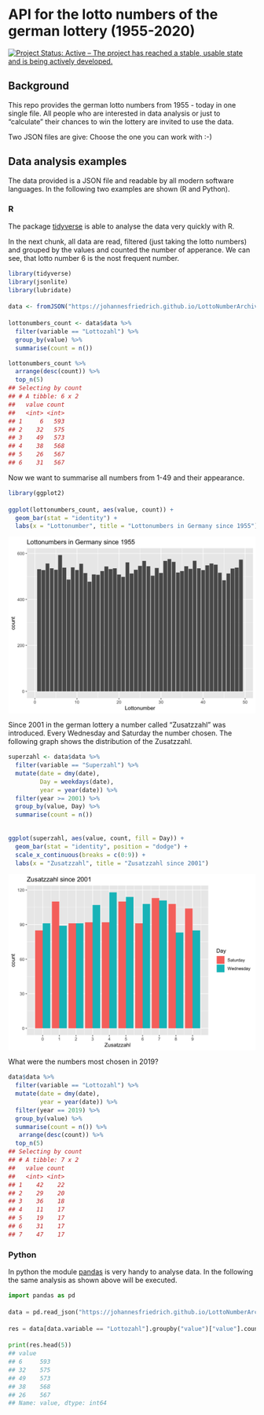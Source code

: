 
<!-- README.md is generated from README.Rmd. Please edit that file -->

# API for the lotto numbers of the german lottery (1955-2020)

[![Project Status: Active – The project has reached a stable, usable
state and is being actively
developed.](http://www.repostatus.org/badges/latest/active.svg)](http://www.repostatus.org/#active)

## Background

This repo provides the german lotto numbers from 1955 - today in one
single file. All people who are interested in data analysis or just to
“calculate” their chances to win the lottery are invited to use the
data.

Two JSON files are give: Choose the one you can work with :-)

## Data analysis examples

The data provided is a JSON file and readable by all modern software
languages. In the following two examples are shown (R and Python).

### R

The package [tidyverse](https://www.tidyverse.org) is able to analyse
the data very quickly with R.

In the next chunk, all data are read, filtered (just taking the lotto
numbers) and grouped by the values and counted the number of apperance.
We can see, that lotto number 6 is the nost frequent number.

``` r
library(tidyverse)
library(jsonlite)
library(lubridate)

data <- fromJSON("https://johannesfriedrich.github.io/LottoNumberArchive/Lottonumbers_tidy_complete.json")

lottonumbers_count <- data$data %>% 
  filter(variable == "Lottozahl") %>% 
  group_by(value) %>% 
  summarise(count = n())
```

``` r
lottonumbers_count %>% 
  arrange(desc(count)) %>% 
  top_n(5)
## Selecting by count
## # A tibble: 6 x 2
##   value count
##   <int> <int>
## 1     6   593
## 2    32   575
## 3    49   573
## 4    38   568
## 5    26   567
## 6    31   567
```

Now we want to summarise all numbers from 1-49 and their appearance.

``` r
library(ggplot2)

ggplot(lottonumbers_count, aes(value, count)) +
  geom_bar(stat = "identity") +
  labs(x = "Lottonumber", title = "Lottonumbers in Germany since 1955")
```

<img src="README_figs/README-unnamed-chunk-3-1.png" width="672" style="display: block; margin: auto;" />

Since 2001 in the german lottery a number called “Zusatzzahl” was
introduced. Every Wednesday and Saturday the number chosen. The
following graph shows the distribution of the Zusatzzahl.

``` r
superzahl <- data$data %>% 
  filter(variable == "Superzahl") %>% 
  mutate(date = dmy(date),
         Day = weekdays(date),
         year = year(date)) %>% 
  filter(year >= 2001) %>% 
  group_by(value, Day) %>% 
  summarise(count = n())
```

``` r

ggplot(superzahl, aes(value, count, fill = Day)) +
  geom_bar(stat = "identity", position = "dodge") +
  scale_x_continuous(breaks = c(0:9)) +
  labs(x = "Zusatzzahl", title = "Zusatzzahl since 2001")
```

<img src="README_figs/README-unnamed-chunk-5-1.png" width="672" style="display: block; margin: auto;" />

What were the numbers most chosen in 2019?

``` r
data$data %>% 
  filter(variable == "Lottozahl") %>% 
  mutate(date = dmy(date),
         year = year(date)) %>% 
  filter(year == 2019) %>% 
  group_by(value) %>% 
  summarise(count = n()) %>% 
   arrange(desc(count)) %>% 
  top_n(5)
## Selecting by count
## # A tibble: 7 x 2
##   value count
##   <int> <int>
## 1    42    22
## 2    29    20
## 3    36    18
## 4    11    17
## 5    19    17
## 6    31    17
## 7    47    17
```

### Python

In python the module [pandas](http://pandas.pydata.org) is very handy to
analyse data. In the following the same analysis as shown above will be
executed.

``` python
import pandas as pd

data = pd.read_json("https://johannesfriedrich.github.io/LottoNumberArchive/Lottonumbers_tidy_complete.json",orient='split')

res = data[data.variable == "Lottozahl"].groupby("value")["value"].count().sort_values(ascending = False)

print(res.head(5))
## value
## 6     593
## 32    575
## 49    573
## 38    568
## 26    567
## Name: value, dtype: int64
```
